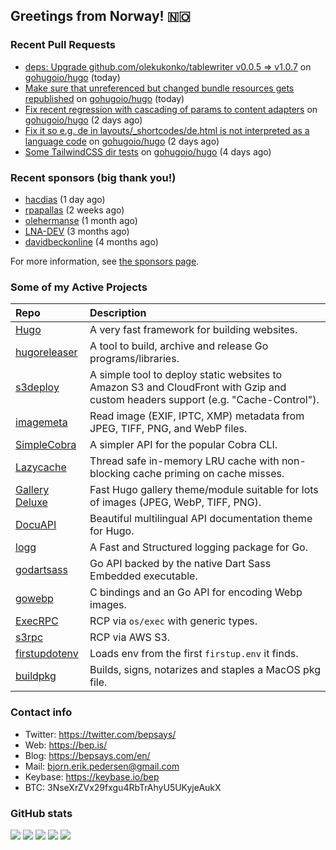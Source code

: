 ## Greetings from Norway! 🇳🇴

### Recent Pull Requests

- [deps: Upgrade github.com/olekukonko/tablewriter v0.0.5 =&gt; v1.0.7](https://github.com/gohugoio/hugo/pull/13752) on [gohugoio/hugo](https://github.com/gohugoio/hugo) (today)
- [Make sure that unreferenced but changed bundle resources gets republished](https://github.com/gohugoio/hugo/pull/13751) on [gohugoio/hugo](https://github.com/gohugoio/hugo) (today)
- [Fix recent regression with cascading of params to content adapters](https://github.com/gohugoio/hugo/pull/13744) on [gohugoio/hugo](https://github.com/gohugoio/hugo) (2 days ago)
- [Fix it so e.g. de in layouts/_shortcodes/de.html is not interpreted as a language code](https://github.com/gohugoio/hugo/pull/13741) on [gohugoio/hugo](https://github.com/gohugoio/hugo) (2 days ago)
- [Some TailwindCSS dir tests](https://github.com/gohugoio/hugo/pull/13739) on [gohugoio/hugo](https://github.com/gohugoio/hugo) (4 days ago)

### Recent sponsors (big thank you!)

- [hacdias](https://github.com/hacdias) (1 day ago)
- [rpapallas](https://github.com/rpapallas) (2 weeks ago)
- [olehermanse](https://github.com/olehermanse) (1 month ago)
- [LNA-DEV](https://github.com/LNA-DEV) (3 months ago)
- [davidbeckonline](https://github.com/davidbeckonline) (4 months ago)

For more information, see [the sponsors page](https://github.com/sponsors/bep/).

### Some of my Active Projects

| Repo  | Description |
| :---------------------------------------- | :------------------------------------------- |
| [Hugo](https://github.com/gohugoio/hugo)|A very fast framework for building websites. |
| [hugoreleaser](https://github.com/gohugoio/hugoreleaser)| A tool to build, archive and release Go programs/libraries.  |
| [s3deploy](https://github.com/bep/s3deploy)| A simple tool to deploy static websites to Amazon S3 and CloudFront with Gzip and custom headers support (e.g. "Cache-Control").|
| [imagemeta](https://github.com/bep/imagemeta)| Read image (EXIF, IPTC, XMP) metadata from JPEG, TIFF, PNG, and WebP files.|
| [SimpleCobra](https://github.com/bep/simplecobra)|A simpler API for the popular Cobra CLI.|
| [Lazycache](https://github.com/bep/lazycache)| Thread safe in-memory LRU cache with non-blocking cache priming on cache misses.  |
| [Gallery Deluxe](https://github.com/bep/gallerydeluxe)|Fast Hugo gallery theme/module suitable for lots of images (JPEG, WebP, TIFF, PNG).|
| [DocuAPI](https://github.com/bep/docuapi)| Beautiful multilingual API documentation theme for Hugo.  |
| [logg](https://github.com/bep/logg)| A Fast and Structured logging package for Go.  |
| [godartsass](https://github.com/bep/godartsass)| Go API backed by the native Dart Sass Embedded executable. |
| [gowebp](https://github.com/bep/gowebp)|C bindings and an Go API for encoding Webp images. |
| [ExecRPC](https://github.com/bep/execrpc)|RCP via `os/exec` with generic types.  |
| [s3rpc](https://github.com/bep/s3rpc)|RCP via AWS S3.|
| [firstupdotenv](https://github.com/bep/firstupdotenv)|Loads env from the first `firstup.env` it finds. |
| [buildpkg](https://github.com/bep/buildpkg)| Builds, signs, notarizes and staples a MacOS pkg file. |

### Contact info
- Twitter: https://twitter.com/bepsays/
- Web: https://bep.is/
- Blog: https://bepsays.com/en/
- Mail: bjorn.erik.pedersen@gmail.com
- Keybase: https://keybase.io/bep
- BTC: 3NseXrZVx29fxgu4RbTrAhyU5UKyjeAukX


### GitHub stats

![](https://github-profile-summary-cards.vercel.app/api/cards/profile-details?username=bep&theme=github)
![](https://github-profile-summary-cards.vercel.app/api/cards/repos-per-language?username=bep&theme=github)
![](https://github-profile-summary-cards.vercel.app/api/cards/most-commit-language?username=bep&theme=github)
![](https://github-profile-summary-cards.vercel.app/api/cards/stats?username=bep&theme=github)
![](https://github-profile-summary-cards.vercel.app/api/cards/productive-time?username=bep&theme=github)
